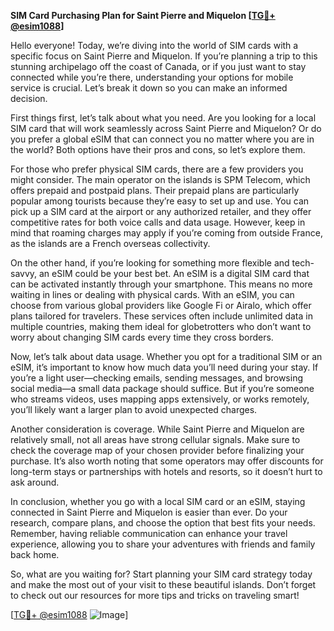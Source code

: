 **SIM Card Purchasing Plan for Saint Pierre and Miquelon [[TG💪+ @esim1088](https://t.me/s/esim1088)]**

Hello everyone! Today, we’re diving into the world of SIM cards with a specific focus on Saint Pierre and Miquelon. If you’re planning a trip to this stunning archipelago off the coast of Canada, or if you just want to stay connected while you’re there, understanding your options for mobile service is crucial. Let’s break it down so you can make an informed decision.

First things first, let’s talk about what you need. Are you looking for a local SIM card that will work seamlessly across Saint Pierre and Miquelon? Or do you prefer a global eSIM that can connect you no matter where you are in the world? Both options have their pros and cons, so let’s explore them.

For those who prefer physical SIM cards, there are a few providers you might consider. The main operator on the islands is SPM Telecom, which offers prepaid and postpaid plans. Their prepaid plans are particularly popular among tourists because they’re easy to set up and use. You can pick up a SIM card at the airport or any authorized retailer, and they offer competitive rates for both voice calls and data usage. However, keep in mind that roaming charges may apply if you’re coming from outside France, as the islands are a French overseas collectivity.

On the other hand, if you’re looking for something more flexible and tech-savvy, an eSIM could be your best bet. An eSIM is a digital SIM card that can be activated instantly through your smartphone. This means no more waiting in lines or dealing with physical cards. With an eSIM, you can choose from various global providers like Google Fi or Airalo, which offer plans tailored for travelers. These services often include unlimited data in multiple countries, making them ideal for globetrotters who don’t want to worry about changing SIM cards every time they cross borders.

Now, let’s talk about data usage. Whether you opt for a traditional SIM or an eSIM, it’s important to know how much data you’ll need during your stay. If you’re a light user—checking emails, sending messages, and browsing social media—a small data package should suffice. But if you’re someone who streams videos, uses mapping apps extensively, or works remotely, you’ll likely want a larger plan to avoid unexpected charges.

Another consideration is coverage. While Saint Pierre and Miquelon are relatively small, not all areas have strong cellular signals. Make sure to check the coverage map of your chosen provider before finalizing your purchase. It’s also worth noting that some operators may offer discounts for long-term stays or partnerships with hotels and resorts, so it doesn’t hurt to ask around.

In conclusion, whether you go with a local SIM card or an eSIM, staying connected in Saint Pierre and Miquelon is easier than ever. Do your research, compare plans, and choose the option that best fits your needs. Remember, having reliable communication can enhance your travel experience, allowing you to share your adventures with friends and family back home.

So, what are you waiting for? Start planning your SIM card strategy today and make the most out of your visit to these beautiful islands. Don’t forget to check out our resources for more tips and tricks on traveling smart!

[[TG💪+ @esim1088](https://t.me/s/esim1088) ![Image](https://i.postimg.cc/Y0z9fWf4/image.png)]